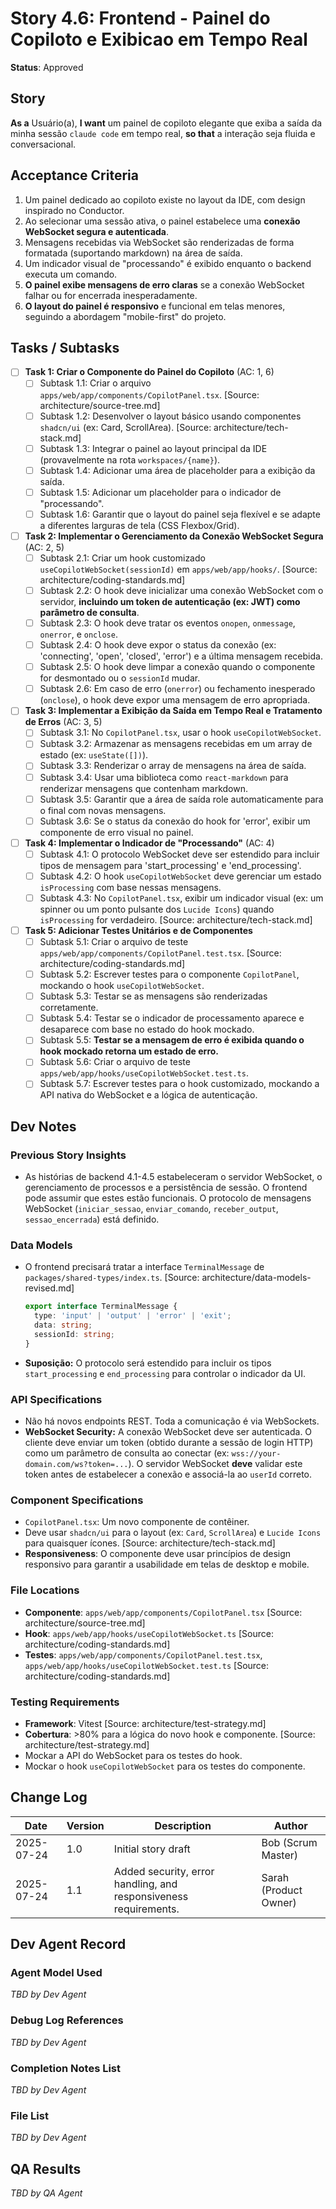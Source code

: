 # Story 4.6: Frontend - Painel do Copiloto e Exibicao em Tempo Real

**Status**: Approved

## Story
**As a** Usuário(a),
**I want** um painel de copiloto elegante que exiba a saída da minha sessão `claude code` em tempo real,
**so that** a interação seja fluida e conversacional.

## Acceptance Criteria
1. Um painel dedicado ao copiloto existe no layout da IDE, com design inspirado no Conductor.
2. Ao selecionar uma sessão ativa, o painel estabelece uma **conexão WebSocket segura e autenticada**.
3. Mensagens recebidas via WebSocket são renderizadas de forma formatada (suportando markdown) na área de saída.
4. Um indicador visual de "processando" é exibido enquanto o backend executa um comando.
5. **O painel exibe mensagens de erro claras** se a conexão WebSocket falhar ou for encerrada inesperadamente.
6. **O layout do painel é responsivo** e funcional em telas menores, seguindo a abordagem "mobile-first" do projeto.

## Tasks / Subtasks
- [ ] **Task 1: Criar o Componente do Painel do Copiloto** (AC: 1, 6)
  - [ ] Subtask 1.1: Criar o arquivo `apps/web/app/components/CopilotPanel.tsx`. [Source: architecture/source-tree.md]
  - [ ] Subtask 1.2: Desenvolver o layout básico usando componentes `shadcn/ui` (ex: Card, ScrollArea). [Source: architecture/tech-stack.md]
  - [ ] Subtask 1.3: Integrar o painel ao layout principal da IDE (provavelmente na rota `workspaces/{name}`).
  - [ ] Subtask 1.4: Adicionar uma área de placeholder para a exibição da saída.
  - [ ] Subtask 1.5: Adicionar um placeholder para o indicador de "processando".
  - [ ] Subtask 1.6: Garantir que o layout do painel seja flexível e se adapte a diferentes larguras de tela (CSS Flexbox/Grid).

- [ ] **Task 2: Implementar o Gerenciamento da Conexão WebSocket Segura** (AC: 2, 5)
  - [ ] Subtask 2.1: Criar um hook customizado `useCopilotWebSocket(sessionId)` em `apps/web/app/hooks/`. [Source: architecture/coding-standards.md]
  - [ ] Subtask 2.2: O hook deve inicializar uma conexão WebSocket com o servidor, **incluindo um token de autenticação (ex: JWT) como parâmetro de consulta**.
  - [ ] Subtask 2.3: O hook deve tratar os eventos `onopen`, `onmessage`, `onerror`, e `onclose`.
  - [ ] Subtask 2.4: O hook deve expor o status da conexão (ex: 'connecting', 'open', 'closed', 'error') e a última mensagem recebida.
  - [ ] Subtask 2.5: O hook deve limpar a conexão quando o componente for desmontado ou o `sessionId` mudar.
  - [ ] Subtask 2.6: Em caso de erro (`onerror`) ou fechamento inesperado (`onclose`), o hook deve expor uma mensagem de erro apropriada.

- [ ] **Task 3: Implementar a Exibição da Saída em Tempo Real e Tratamento de Erros** (AC: 3, 5)
  - [ ] Subtask 3.1: No `CopilotPanel.tsx`, usar o hook `useCopilotWebSocket`.
  - [ ] Subtask 3.2: Armazenar as mensagens recebidas em um array de estado (ex: `useState([])`).
  - [ ] Subtask 3.3: Renderizar o array de mensagens na área de saída.
  - [ ] Subtask 3.4: Usar uma biblioteca como `react-markdown` para renderizar mensagens que contenham markdown.
  - [ ] Subtask 3.5: Garantir que a área de saída role automaticamente para o final com novas mensagens.
  - [ ] Subtask 3.6: Se o status da conexão do hook for 'error', exibir um componente de erro visual no painel.

- [ ] **Task 4: Implementar o Indicador de "Processando"** (AC: 4)
  - [ ] Subtask 4.1: O protocolo WebSocket deve ser estendido para incluir tipos de mensagem para 'start_processing' e 'end_processing'.
  - [ ] Subtask 4.2: O hook `useCopilotWebSocket` deve gerenciar um estado `isProcessing` com base nessas mensagens.
  - [ ] Subtask 4.3: No `CopilotPanel.tsx`, exibir um indicador visual (ex: um spinner ou um ponto pulsante dos `Lucide Icons`) quando `isProcessing` for verdadeiro. [Source: architecture/tech-stack.md]

- [ ] **Task 5: Adicionar Testes Unitários e de Componentes**
  - [ ] Subtask 5.1: Criar o arquivo de teste `apps/web/app/components/CopilotPanel.test.tsx`. [Source: architecture/coding-standards.md]
  - [ ] Subtask 5.2: Escrever testes para o componente `CopilotPanel`, mockando o hook `useCopilotWebSocket`.
  - [ ] Subtask 5.3: Testar se as mensagens são renderizadas corretamente.
  - [ ] Subtask 5.4: Testar se o indicador de processamento aparece e desaparece com base no estado do hook mockado.
  - [ ] Subtask 5.5: **Testar se a mensagem de erro é exibida quando o hook mockado retorna um estado de erro.**
  - [ ] Subtask 5.6: Criar o arquivo de teste `apps/web/app/hooks/useCopilotWebSocket.test.ts`.
  - [ ] Subtask 5.7: Escrever testes para o hook customizado, mockando a API nativa do WebSocket e a lógica de autenticação.

## Dev Notes

### Previous Story Insights
- As histórias de backend 4.1-4.5 estabeleceram o servidor WebSocket, o gerenciamento de processos e a persistência de sessão. O frontend pode assumir que estes estão funcionais. O protocolo de mensagens WebSocket (`iniciar_sessao`, `enviar_comando`, `receber_output`, `sessao_encerrada`) está definido.

### Data Models
- O frontend precisará tratar a interface `TerminalMessage` de `packages/shared-types/index.ts`. [Source: architecture/data-models-revised.md]
  ```typescript
  export interface TerminalMessage {
    type: 'input' | 'output' | 'error' | 'exit';
    data: string;
    sessionId: string;
  }
  ```
- **Suposição:** O protocolo será estendido para incluir os tipos `start_processing` e `end_processing` para controlar o indicador da UI.

### API Specifications
- Não há novos endpoints REST. Toda a comunicação é via WebSockets.
- **WebSocket Security:** A conexão WebSocket deve ser autenticada. O cliente deve enviar um token (obtido durante a sessão de login HTTP) como um parâmetro de consulta ao conectar (ex: `wss://your-domain.com/ws?token=...`). O servidor WebSocket **deve** validar este token antes de estabelecer a conexão e associá-la ao `userId` correto.

### Component Specifications
- `CopilotPanel.tsx`: Um novo componente de contêiner.
- Deve usar `shadcn/ui` para o layout (ex: `Card`, `ScrollArea`) e `Lucide Icons` para quaisquer ícones. [Source: architecture/tech-stack.md]
- **Responsiveness**: O componente deve usar princípios de design responsivo para garantir a usabilidade em telas de desktop e mobile.

### File Locations
- **Componente**: `apps/web/app/components/CopilotPanel.tsx` [Source: architecture/source-tree.md]
- **Hook**: `apps/web/app/hooks/useCopilotWebSocket.ts` [Source: architecture/coding-standards.md]
- **Testes**: `apps/web/app/components/CopilotPanel.test.tsx`, `apps/web/app/hooks/useCopilotWebSocket.test.ts` [Source: architecture/coding-standards.md]

### Testing Requirements
- **Framework**: Vitest [Source: architecture/test-strategy.md]
- **Cobertura**: >80% para a lógica do novo hook e componente. [Source: architecture/test-strategy.md]
- Mockar a API do WebSocket para os testes do hook.
- Mockar o hook `useCopilotWebSocket` para os testes do componente.

## Change Log
| Date | Version | Description | Author |
|---|---|---|---|
| 2025-07-24 | 1.0 | Initial story draft | Bob (Scrum Master) |
| 2025-07-24 | 1.1 | Added security, error handling, and responsiveness requirements. | Sarah (Product Owner) |

## Dev Agent Record
### Agent Model Used
_TBD by Dev Agent_

### Debug Log References
_TBD by Dev Agent_

### Completion Notes List
_TBD by Dev Agent_

### File List
_TBD by Dev Agent_

## QA Results
_TBD by QA Agent_
